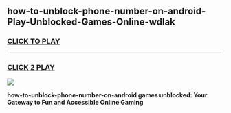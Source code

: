 
## how-to-unblock-phone-number-on-android-Play-Unblocked-Games-Online-wdlak
<h3>
<a href="https://premium76.site?title=how-to-unblock-phone-number-on-android&ref=25A">CLICK TO PLAY</a></h3>
<hr>

<h3>
<a href="https://premium76.site?title=how-to-unblock-phone-number-on-android&ref=25A">CLICK 2 PLAY</a>
  
</h3>

<a href="https://premium76.site?title=how-to-unblock-phone-number-on-android&ref=25A"><img src="https://clearcache.store/games.png"></a>


**how-to-unblock-phone-number-on-android games unblocked: Your Gateway to Fun and Accessible Online Gaming**
